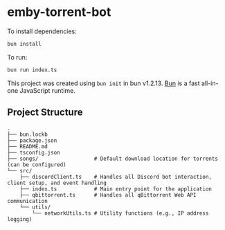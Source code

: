 # emby-torrent-bot

To install dependencies:

```bash
bun install
```

To run:

```bash
bun run index.ts
```

This project was created using `bun init` in bun v1.2.13. [Bun](https://bun.sh) is a fast all-in-one JavaScript runtime.

## Project Structure

```
.
├── bun.lockb
├── package.json
├── README.md
├── tsconfig.json
├── songs/                  # Default download location for torrents (can be configured)
└── src/
    ├── discordClient.ts    # Handles all Discord bot interaction, client setup, and event handling
    ├── index.ts            # Main entry point for the application
    ├── qbittorrent.ts      # Handles all qBittorrent Web API communication
    └── utils/
        └── networkUtils.ts # Utility functions (e.g., IP address logging)
```
